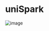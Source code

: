 # uniSpark
![image](https://user-images.githubusercontent.com/92364616/181526696-7bda1a30-bc99-4d01-9a16-b97e50e823e3.png)
